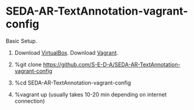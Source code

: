SEDA-AR-TextAnnotation-vagrant-config
=====================================

Basic Setup.

1. Download [VirtualBox](https://www.virtualbox.org/wiki/Downloads). Download [Vagrant](http://www.vagrantup.com/).

2. %git clone https://github.com/S-E-D-A/SEDA-AR-TextAnnotation-vagrant-config 

3. %cd SEDA-AR-TextAnnotation-vagrant-config 

4. %vagrant up (usually takes 10-20 min depending on internet connection) 
